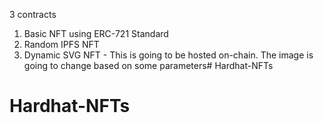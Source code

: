 3 contracts

1. Basic NFT using ERC-721 Standard
2. Random IPFS NFT
3. Dynamic SVG NFT - This is going to be hosted on-chain. The image is going to change based on some parameters# Hardhat-NFTs
# Hardhat-NFTs
